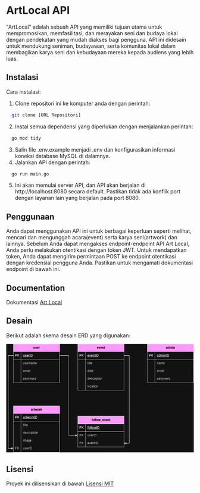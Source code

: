 # ArtLocal API
"ArtLocal" adalah sebuah API yang memiliki tujuan utama untuk mempromosikan, memfasilitasi, dan merayakan seni dan budaya lokal dengan pendekatan yang mudah diakses bagi pengguna. API ini didesain untuk mendukung seniman, budayawan, serta komunitas lokal dalam membagikan karya seni dan kebudayaan mereka kepada audiens yang lebih luas.

## Instalasi
Cara instalasi:
1. Clone repositori ini ke komputer anda dengan perintah: 
```bash
  git clone [URL Repositori] 
```
2. Instal semua dependensi yang diperlukan dengan menjalankan perintah:
```bash
  go mod tidy 
``` 
3. Salin file .env.example menjadi .env dan konfigurasikan informasi koneksi database MySQL di dalamnya.
4. Jalankan API dengan perintah: 
```bash
  go run main.go 
``` 
5. Ini akan memulai server API, dan API akan berjalan di http://localhost:8080 secara default. Pastikan tidak ada konflik port dengan layanan lain yang berjalan pada port 8080.

## Penggunaan
Anda dapat menggunakan API ini untuk berbagai keperluan seperti melihat, mencari dan mengunggah acara(event) serta karya seni(artwork) dan lainnya. Sebelum Anda dapat mengakses endpoint-endpoint API Art Local, Anda perlu melakukan otentikasi dengan token JWT. Untuk mendapatkan token, Anda dapat mengirim permintaan POST ke endpoint otentikasi dengan kredensial pengguna Anda. Pastikan untuk mengamati dokumentasi endpoint di bawah ini.

## Documentation

Dokumentasi [Art Local](https://documenter.getpostman.com/view/23382236/2s9YXcdQ8H)


## Desain
Berikut adalah skema desain ERD yang digunakan:

![Alt text](<mini project stupend-erd.drawio.png>)

## Lisensi

Proyek ini dilisensikan di bawah  [Lisensi MIT](https://choosealicense.com/licenses/mit/)